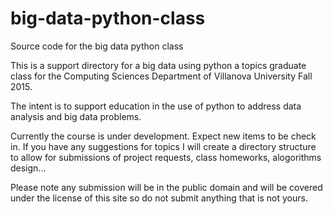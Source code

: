# big-data-python-class
Source code for the big data python class

This is a support directory for a big data using python a topics graduate class for the Computing Sciences Department of Villanova University Fall 2015.

The intent is to support education in the use of python to address data analysis and big data problems. 

Currently the course is under development.  Expect new items to be check in.  If you have any suggestions for topics I will create a directory structure to allow for submissions of project requests, class homeworks, alogorithms design...

Please note any submission will be in the public domain and will be covered under the license of this site so do not submit anything that is not yours.
